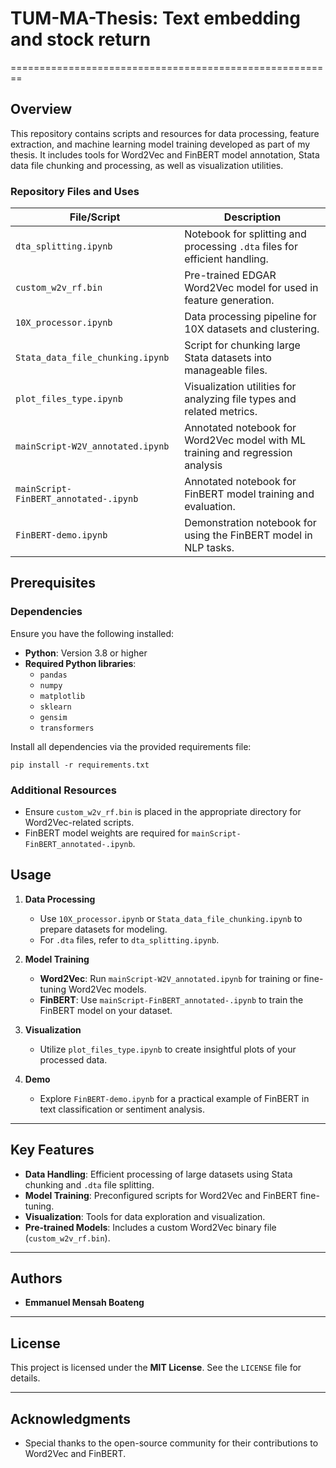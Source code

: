 
# TUM-MA-Thesis: Text embedding and stock return
========================================================
## Overview

This repository contains scripts and resources for data processing, feature extraction, and machine learning model training developed as part of my thesis. It includes tools for Word2Vec and FinBERT model annotation, Stata data file chunking and processing, as well as visualization utilities.

### Repository Files and Uses

| File/Script                           | Description                                                                 |
|---------------------------------------|-----------------------------------------------------------------------------|
| `dta_splitting.ipynb`                 | Notebook for splitting and processing `.dta` files for efficient handling.  |
| `custom_w2v_rf.bin`                   | Pre-trained EDGAR Word2Vec model for used in feature generation.            |
| `10X_processor.ipynb`                 | Data processing pipeline for 10X datasets and clustering.                   |
| `Stata_data_file_chunking.ipynb`      | Script for chunking large Stata datasets into manageable files.             |
| `plot_files_type.ipynb`               | Visualization utilities for analyzing file types and related metrics.       |
| `mainScript-W2V_annotated.ipynb`      | Annotated notebook for Word2Vec model with ML training and regression analysis   |
| `mainScript-FinBERT_annotated-.ipynb` | Annotated notebook for FinBERT model training and evaluation.               |
| `FinBERT-demo.ipynb`                  | Demonstration notebook for using the FinBERT model in NLP tasks.            |

##  Prerequisites

### Dependencies

Ensure you have the following installed:

- **Python**: Version 3.8 or higher
- **Required Python libraries**:
  - `pandas`
  - `numpy`
  - `matplotlib`
  - `sklearn`
  - `gensim`
  - `transformers`

Install all dependencies via the provided requirements file:
```
pip install -r requirements.txt
```
### Additional Resources

- Ensure `custom_w2v_rf.bin` is placed in the appropriate directory for Word2Vec-related scripts.
- FinBERT model weights are required for `mainScript-FinBERT_annotated-.ipynb`.
  
## Usage

1. **Data Processing**
   - Use `10X_processor.ipynb` or `Stata_data_file_chunking.ipynb` to prepare datasets for modeling.
   - For `.dta` files, refer to `dta_splitting.ipynb`.

2. **Model Training**
   - **Word2Vec**: Run `mainScript-W2V_annotated.ipynb` for training or fine-tuning Word2Vec models.
   - **FinBERT**: Use `mainScript-FinBERT_annotated-.ipynb` to train the FinBERT model on your dataset.

3. **Visualization**
   - Utilize `plot_files_type.ipynb` to create insightful plots of your processed data.

4. **Demo**
   - Explore `FinBERT-demo.ipynb` for a practical example of FinBERT in text classification or sentiment analysis.

---

## Key Features

- **Data Handling**: Efficient processing of large datasets using Stata chunking and `.dta` file splitting.
- **Model Training**: Preconfigured scripts for Word2Vec and FinBERT fine-tuning.
- **Visualization**: Tools for data exploration and visualization.
- **Pre-trained Models**: Includes a custom Word2Vec binary file (`custom_w2v_rf.bin`).

---

## Authors

- **Emmanuel Mensah Boateng**

---

## License

This project is licensed under the **MIT License**. See the `LICENSE` file for details.

---

## Acknowledgments

- Special thanks to the open-source community for their contributions to Word2Vec and FinBERT.
